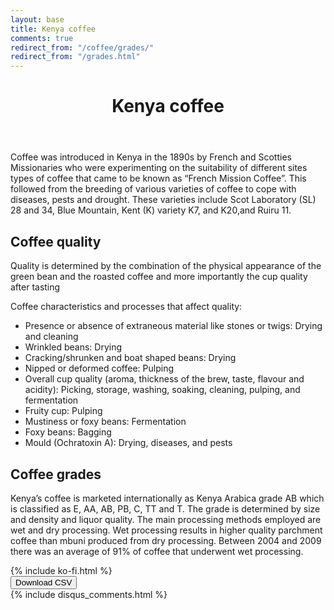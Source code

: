 ```yaml
---
layout: base
title: Kenya coffee
comments: true
redirect_from: "/coffee/grades/"
redirect_from: "/grades.html"
---
```

<header>
  <div class="container">
    <div class="header-content">
      <h1>Kenya coffee</h1>
    </div>
  </div>
</header>

<article> 
  <div class="container">
    <div class="row">
      <div class="col-md-8 mx-auto">
        <p class="lead">Coffee was introduced in Kenya in the 1890s by French and Scotties Missionaries who were experimenting on the suitability of different sites types of coffee that came to be known as “French Mission Coffee”. This followed from the breeding of various varieties of coffee to cope with diseases, pests and drought. These varieties include Scot Laboratory (SL) 28 and 34, Blue Mountain, Kent (K) variety K7, and K20,and Ruiru 11.
        </p>
        <h2>Coffee quality</h2> 
         <p class="lead"> 
          Quality is determined by the combination of the physical appearance of the green bean and the roasted coffee and more importantly the cup quality after tasting
        </p>
        <p>Coffee characteristics and processes that affect quality:</p>
        <ul>
          <li>Presence or absence of extraneous material like stones or twigs: Drying and cleaning  </li>
          <li>Wrinkled beans: Drying</li>
          <li>Cracking/shrunken and boat shaped beans: Drying</li>
          <li>Nipped or deformed coffee: Pulping</li>
          <li>Overall cup quality (aroma, thickness of the brew, taste, flavour and acidity): Picking, storage, washing, soaking, cleaning, pulping, and fermentation</li>
          <li>Fruity cup: Pulping</li>
          <li>Mustiness or foxy beans: Fermentation</li>
          <li>Foxy beans: Bagging</li>
          <li>Mould (Ochratoxin A): Drying, diseases, and pests</li>
        </ul>
        <h2>Coffee grades</h2>
        <p class="lead">
          Kenya’s coffee is marketed internationally as Kenya Arabica grade AB which is classified as E, AA, AB, PB, C, TT and T. The grade is determined by size and density and liquor quality. The main processing methods employed are wet and dry processing. Wet processing results in higher quality parchment coffee than mbuni produced from dry processing. Between 2004 and 2009 there was an average of 91% of coffee that underwent wet processing. 
         </p>     
        {% include ko-fi.html %}
          <div>
          <a href="/data/grades/coffeegrades.csv">
            <button>Download CSV</button>
          </a>  
          </div> 		      
          <div id="coffeegradestable"></div>
      </div>
    </div>
  </div>
   {% include disqus_comments.html %}
</article>

<link href="https://unpkg.com/tabulator-tables@4.8.1/dist/css/tabulator.min.css" rel="stylesheet">
<script type="text/javascript" src="https://unpkg.com/tabulator-tables@4.8.1/dist/js/tabulator.min.js"></script>
<script src="https://cdn.jsdelivr.net/npm/promise-polyfill@8/dist/polyfill.min.js"></script>
<script type="text/javascript" src="/data/grades/coffeegrades.json"></script>

<script type="text/javascript">	
	var local_data = coffeegrades_data;  <!-- name inside json file -->
	var table = new Tabulator("#coffeegradestable", {
		data: local_data,
		ajaxProgressiveLoad:"load",
		layout:"fitColumns",
		columns:[
		{title:"#", formatter:"rownum", align:"center", width:40},
		{title:"Grade",   field:"grade"},
		{title:"Grade name",   field:"grade_name"},
		{title:"Size", field:"size"},
		],
	});
</script>